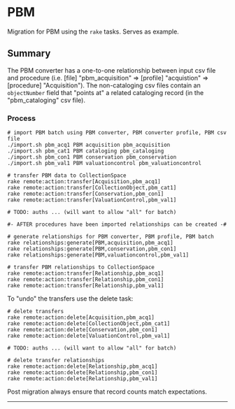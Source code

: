 # PBM

Migration for PBM using the `rake` tasks. Serves as example.

## Summary

The PBM converter has a one-to-one relationship between input csv file and procedure (i.e. [file] "pbm_acquisition" => [profile] "acquistion" => [procedure] "Acquisition"). The non-cataloging csv files contain an `objectNumber` field that "points at" a related cataloging record (in the "pbm_cataloging" csv file).

### Process

```
# import PBM batch using PBM converter, PBM converter profile, PBM csv file
./import.sh pbm_acq1 PBM acquisition pbm_acquisition
./import.sh pbm_cat1 PBM cataloging pbm_cataloging
./import.sh pbm_con1 PBM conservation pbm_conservation
./import.sh pbm_val1 PBM valuationcontrol pbm_valuationcontrol

# transfer PBM data to CollectionSpace
rake remote:action:transfer[Acquisition,pbm_acq1]
rake remote:action:transfer[CollectionObject,pbm_cat1]
rake remote:action:transfer[Conservation,pbm_con1]
rake remote:action:transfer[ValuationControl,pbm_val1]

# TODO: auths ... (will want to allow "all" for batch)

#- AFTER procedures have been imported relationships can be created -#

# generate relationships for PBM converter, PBM profile, PBM batch
rake relationships:generate[PBM,acquisition,pbm_acq1]
rake relationships:generate[PBM,conservation,pbm_con1]
rake relationships:generate[PBM,valuationcontrol,pbm_val1]

# transfer PBM relationships to CollectionSpace
rake remote:action:transfer[Relationship,pbm_acq1]
rake remote:action:transfer[Relationship,pbm_con1]
rake remote:action:transfer[Relationship,pbm_val1]
```

To "undo" the transfers use the delete task:

```
# delete transfers
rake remote:action:delete[Acquisition,pbm_acq1]
rake remote:action:delete[CollectionObject,pbm_cat1]
rake remote:action:delete[Conservation,pbm_con1]
rake remote:action:delete[ValuationControl,pbm_val1]

# TODO: auths ... (will want to allow "all" for batch)

# delete transfer relationships
rake remote:action:delete[Relationship,pbm_acq1]
rake remote:action:delete[Relationship,pbm_con1]
rake remote:action:delete[Relationship,pbm_val1]
```

Post migration always ensure that record counts match expectations.

---